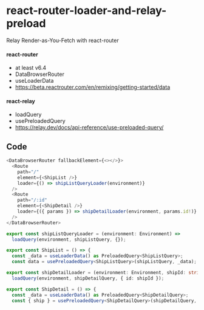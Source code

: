 # react-router-loader-and-relay-preload

Relay Render-as-You-Fetch with react-router

#### react-router

- at least v6.4
- DataBrowserRouter
- useLoaderData
- https://beta.reactrouter.com/en/remixing/getting-started/data

#### react-relay

- loadQuery
- usePreloadedQuery
- https://relay.dev/docs/api-reference/use-preloaded-query/

## Code

```typescript
<DataBrowserRouter fallbackElement={<></>}>
  <Route
    path="/"
    element={<ShipList />}
    loader={() => shipListQueryLoader(environment)}
  />
  <Route
    path="/:id"
    element={<ShipDetail />}
    loader={({ params }) => shipDetailLoader(environment, params.id!)}
  />
</DataBrowserRouter>
```

```typescript
export const shipListQueryLoader = (environment: Environment) =>
  loadQuery(environment, shipListQuery, {});

export const ShipList = () => {
  const _data = useLoaderData() as PreloadedQuery<ShipListQuery>;
  const data = usePreloadedQuery<ShipListQuery>(shipListQuery, _data);
```

```typescript
export const shipDetailLoader = (environment: Environment, shipId: string) =>
  loadQuery(environment, shipDetailQuery, { id: shipId });

export const ShipDetail = () => {
  const _data = useLoaderData() as PreloadedQuery<ShipDetailQuery>;
  const { ship } = usePreloadedQuery<ShipDetailQuery>(shipDetailQuery, _data);
```
